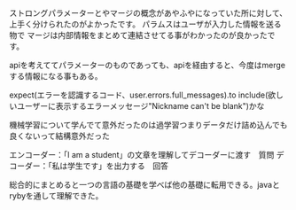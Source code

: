 ストロングパラメーターとやマージの概念があやふやになっていた所に対して、上手く分けられたのがよかったです。
パラムスはユーザが入力した情報を送る物で
マージは内部情報をまとめて連結させてる事がわかったのが良かったです。

apiを考えててパラメーターのものであっても、apiを経由すると、今度はmergeする情報になる事もある。


expect(エラーを認識するコード、user.errors.full_messages).to include(欲しいユーザーに表示するエラーメッセージ"Nickname can't be blank")かな


機械学習について学んでて意外だったのは過学習つまりデータだけ詰め込んでも良くないって結構意外だった

エンコーダー：「I am a student」の文章を理解してデコーダーに渡す　質問
デコーダー：「私は学生です」を出力する　回答

総合的にまとめると一つの言語の基礎を学べば他の基礎に転用できる。javaとrybyを通して理解できた。
